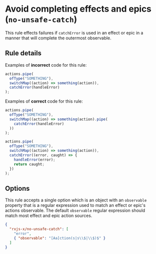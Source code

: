 # Avoid completing effects and epics (`no-unsafe-catch`)

This rule effects failures if `catchError` is used in an effect or epic in a manner that will complete the outermost observable.

## Rule details

Examples of **incorrect** code for this rule:

```ts
actions.pipe(
  ofType("SOMETHING"),
  switchMap((action) => something(action)),
  catchError(handleError)
);
```

Examples of **correct** code for this rule:

```ts
actions.pipe(
  ofType("SOMETHING"),
  switchMap((action) => something(action).pipe(
    catchError(handleError)
  ))
);
```

```ts
actions.pipe(
  ofType("SOMETHING"),
  switchMap((action) => something(action)),
  catchError((error, caught) => {
    handleError(error);
    return caught;
  })
);
```

## Options

This rule accepts a single option which is an object with an `observable` property that is a regular expression used to match an effect or epic's actions observable. The default `observable` regular expression should match most effect and epic action sources.

```json
{
  "rxjs-x/no-unsafe-catch": [
    "error",
    { "observable": "[Aa]ction(s|s\\$|\\$)$" }
  ]
}
```
